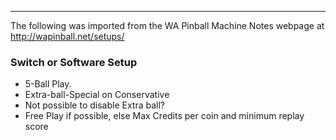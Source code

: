 ***
The following was imported from the WA Pinball Machine Notes webpage at http://wapinball.net/setups/
### Switch or Software Setup
-   5-Ball Play.
-   Extra-ball-Special on Conservative
-   Not possible to disable Extra ball?
-   Free Play if possible, else Max Credits per coin and minimum replay score